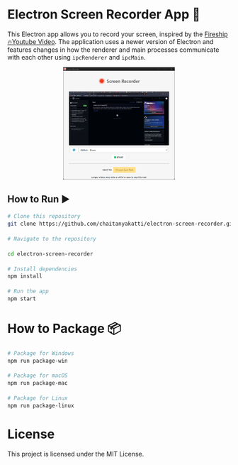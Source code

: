 # Electron Screen Recorder App 🎥

This Electron app allows you to record your screen, inspired by the [Fireship🔥Youtube Video](https://www.youtube.com/watch?v=3yqDxhR2XxE). The application uses a newer version of Electron and features changes in how the renderer and main processes communicate with each other using `ipcRenderer` and `ipcMain`.

<div align="center">
    <img src="./assets/images/app_preview.png" alt="App Preview" width=50%>
</div>


## How to Run ▶️

```bash
# Clone this repository
git clone https://github.com/chaitanyakatti/electron-screen-recorder.git

# Navigate to the repository

cd electron-screen-recorder

# Install dependencies
npm install

# Run the app
npm start
```

# How to Package 📦
```bash
# Package for Windows
npm run package-win

# Package for macOS
npm run package-mac

# Package for Linux
npm run package-linux
```

# License
This project is licensed under the MIT License.